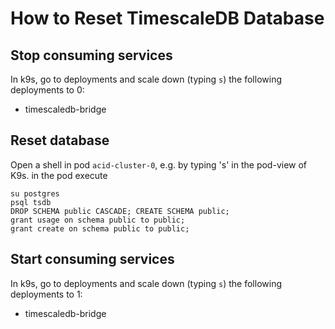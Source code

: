 # How to Reset TimescaleDB Database

## Stop consuming services

In k9s, go to deployments and scale down (typing `s`) the following deployments to 0:

- timescaledb-bridge

## Reset database

Open a shell in pod `acid-cluster-0`, e.g. by typing 's' in the pod-view of K9s. in the pod execute

    su postgres
    psql tsdb
    DROP SCHEMA public CASCADE; CREATE SCHEMA public;
    grant usage on schema public to public;
    grant create on schema public to public;


## Start consuming services

In k9s, go to deployments and scale down (typing `s`) the following deployments to 1:

- timescaledb-bridge